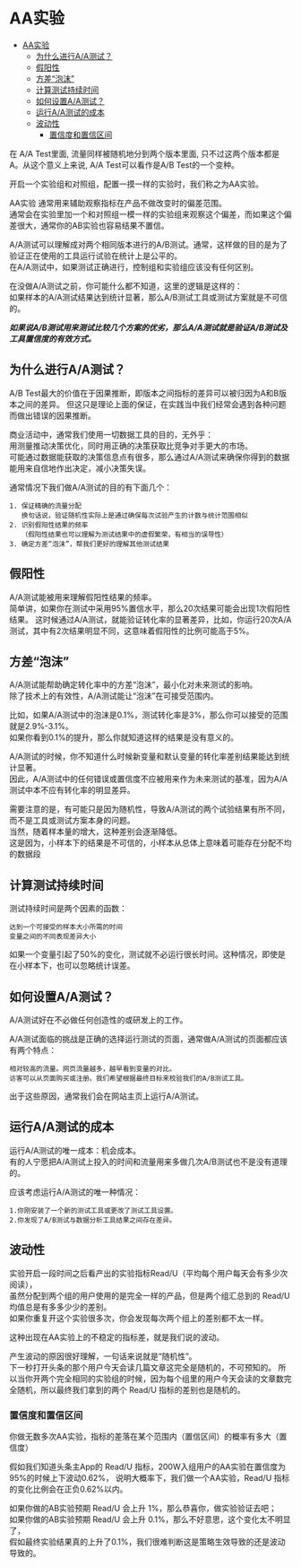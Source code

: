 # AA实验

   * [AA实验](#aa实验)
      * [为什么进行A/A测试？](#为什么进行aa测试)
      * [假阳性](#假阳性)
      * [方差“泡沫”](#方差泡沫)
      * [计算测试持续时间](#计算测试持续时间)
      * [如何设置A/A测试？](#如何设置aa测试)
      * [运行A/A测试的成本](#运行aa测试的成本)
      * [波动性](#波动性)
         * [置信度和置信区间](#置信度和置信区间)

在 A/A Test里面, 流量同样被随机地分到两个版本里面, 只不过这两个版本都是A。从这个意义上来说, A/A Test可以看作是A/B Test的一个变种。  

开启一个实验组和对照组，配置一摸一样的实验时，我们称之为AA实验。  

AA实验 通常用来辅助观察指标在产品不做改变时的偏差范围。  
通常会在实验里加一个和对照组一模一样的实验组来观察这个偏差，而如果这个偏差很大，通常你的AB实验也容易结果不置信。  

A/A测试可以理解成对两个相同版本进行的A/B测试。通常，这样做的目的是为了验证正在使用的工具运行试验在统计上是公平的。    
在A/A测试中，如果测试正确进行，控制组和实验组应该没有任何区别。

在没做A/A测试之前，你可能什么都不知道，这里的逻辑是这样的：  
如果样本的A/A测试结果达到统计显著，那么A/B测试工具或测试方案就是不可信的。

***如果说A/B测试用来测试比较几个方案的优劣，那么A/A测试就是验证A/B测试及工具置信度的有效方式。***

## 为什么进行A/A测试？

A/B Test最大的价值在于因果推断，即版本之间指标的差异可以被归因为A和B版本之间的差异。
但这只是理论上面的保证，在实践当中我们经常会遇到各种问题而做出错误的因果推断。

商业活动中，通常我们使用一切数据工具的目的，无外乎：  
用测量推动决策优化，同时用正确的决策获取比竞争对手更大的市场。    
可能通过数据能获取的决策信息点有很多，那么通过A/A测试来确保你得到的数据能用来自信地作出决定，减小决策失误。

通常情况下我们做A/A测试的目的有下面几个：
```text
1. 保证精确的流量分配
   换句话说，验证随机性实际上是通过确保每次试验产生的计数与统计范围相似
2. 识别假阳性结果的频率  
   （假阳性结果也可以理解为测试结果中的虚假繁荣，有相当的误导性）
3. 确定方差“泡沫”，帮我们更好的理解其他测试结果
```

## 假阳性

A/A测试能被用来理解假阳性结果的频率。  
简单讲，如果你在测试中采用95%置信水平，那么20次结果可能会出现1次假阳性结果。
这时候通过A/A测试，就能验证转化率的显著差异，比如，你运行20次A/A测试，其中有2次结果明显不同，这意味着假阳性的比例可能高于5%。

## 方差“泡沫”

A/A测试能帮助确定转化率中的方差“泡沫”，最小化对未来测试的影响。  
除了技术上的有效性，A/A测试能让“泡沫”在可接受范围内。

比如，如果A/A测试中的泡沫是0.1%，测试转化率是3%，那么你可以接受的范围就是2.9%-3.1%。  
如果你看到0.1%的提升，那么你就知道这样的结果是没有意义的。

A/A测试的时候，你不知道什么时候新变量和默认变量的转化率差别结果能达到统计显著。  
因此，A/A测试中的任何错误或置信度不应被用来作为未来测试的基准，因为A/A测试中本不应有转化率的明显差异。

需要注意的是，有可能只是因为随机性，导致A/A测试的两个试验结果有所不同，而不是工具或测试方案本身的问题。  
当然，随着样本量的增大，这种差别会逐渐降低。  
这是因为，小样本下的结果是不可信的，小样本从总体上意味着可能存在分配不均的数据段

## 计算测试持续时间

测试持续时间是两个因素的函数：
```text
达到一个可接受的样本大小所需的时间
变量之间的不同表现差异大小
```

如果一个变量引起了50%的变化，测试就不必运行很长时间。这种情况，即使是在小样本下，也可以忽略统计误差。

## 如何设置A/A测试？

A/A测试好在不必做任何创造性的或研发上的工作。  

A/A测试面临的挑战是正确的选择运行测试的页面，通常做A/A测试的页面都应该有两个特点：
```text
相对较高的流量。网页流量越多，越早看到变量的对比。
访客可以从页面购买或注册。我们希望根据最终目标来校验我们的A/B测试工具。
```

出于这些原因，通常我们会在网站主页上运行A/A测试。

## 运行A/A测试的成本

运行A/A测试的唯一成本：机会成本。  
有的人宁愿把A/A测试上投入的时间和流量用来多做几次A/B测试也不是没有道理的。

应该考虑运行A/A测试的唯一种情况：
```text
1.你刚安装了一个新的测试工具或更改了测试工具设置。
2.你发现了A/B测试与数据分析工具结果之间存在差异。
```

## 波动性
实验开启一段时间之后看产出的实验指标Read/U（平均每个用户每天会有多少次阅读），  
虽然分配到两个组的用户使用的是完全一样的产品，但是两个组汇总到的 Read/U 均值总是有多多少少的差别。  
如果你重复开这个实验很多次，你会发现每次两个组上的差别都不太一样。

这种出现在AA实验上的不稳定的指标差，就是我们说的波动。

产生波动的原因很好理解，一句话来说就是“随机性”。  
下一秒打开头条的那个用户今天会读几篇文章这完全是随机的，不可预知的。
所以当你开两个完全相同的实验组的时候，因为每个组里的用户今天会读的文章数完全随机，所以最终我们拿到的两个 Read/U 指标的差别也是随机的。

### 置信度和置信区间

你做无数多次AA实验，指标的差落在某个范围内（置信区间）的概率有多大（置信度）

假如我们知道头条主App的 Read/U 指标，200W入组用户的AA实验在置信度为95%的时候上下波动0.62%，
说明大概率下，我们做一个AA实验，Read/U 指标的变化比例会在正负0.62%以内。

如果你做的AB实验预期 Read/U 会上升 1%，那么恭喜你，做实验验证去吧；  
如果你做的AB实验预期 Read/U 会上升 0.1%，那么不好意思，这个变化太不明显了，  
假如最终实验结果真的上升了0.1%，我们很难判断这是策略生效导致的还是波动导致的。  
